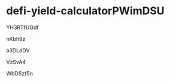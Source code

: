# defi-yield-calculatorPWimDSU
















YH3RTfUGdf








nKbh9z




a3DLdDV


VzSvA4

WbDSzf5n
